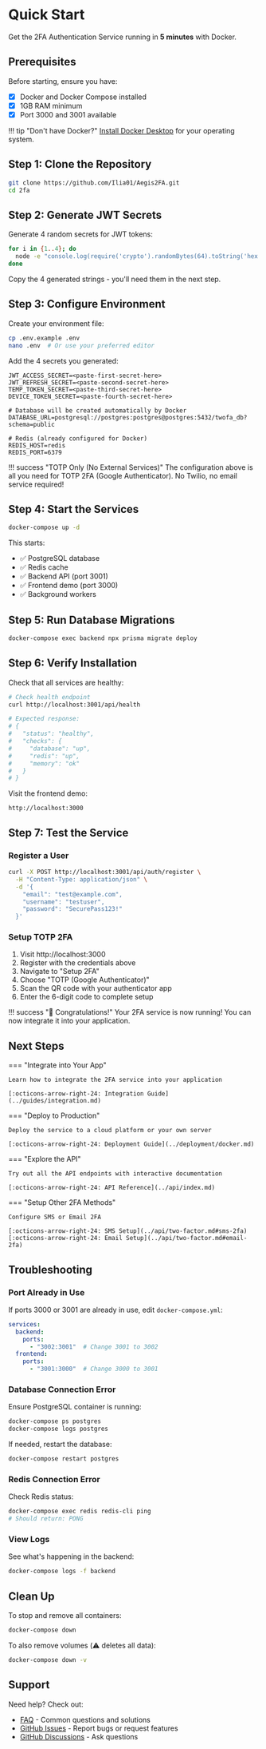 # Quick Start

Get the 2FA Authentication Service running in **5 minutes** with Docker.

## Prerequisites

Before starting, ensure you have:

- [x] Docker and Docker Compose installed
- [x] 1GB RAM minimum
- [x] Port 3000 and 3001 available

!!! tip "Don't have Docker?"
    [Install Docker Desktop](https://www.docker.com/products/docker-desktop/) for your operating system.

## Step 1: Clone the Repository

```bash
git clone https://github.com/Ilia01/Aegis2FA.git
cd 2fa
```

## Step 2: Generate JWT Secrets

Generate 4 random secrets for JWT tokens:

```bash
for i in {1..4}; do
  node -e "console.log(require('crypto').randomBytes(64).toString('hex'))"
done
```

Copy the 4 generated strings - you'll need them in the next step.

## Step 3: Configure Environment

Create your environment file:

```bash
cp .env.example .env
nano .env  # Or use your preferred editor
```

Add the 4 secrets you generated:

```env title=".env"
JWT_ACCESS_SECRET=<paste-first-secret-here>
JWT_REFRESH_SECRET=<paste-second-secret-here>
TEMP_TOKEN_SECRET=<paste-third-secret-here>
DEVICE_TOKEN_SECRET=<paste-fourth-secret-here>

# Database will be created automatically by Docker
DATABASE_URL=postgresql://postgres:postgres@postgres:5432/twofa_db?schema=public

# Redis (already configured for Docker)
REDIS_HOST=redis
REDIS_PORT=6379
```

!!! success "TOTP Only (No External Services)"
    The configuration above is all you need for TOTP 2FA (Google Authenticator).
    No Twilio, no email service required!

## Step 4: Start the Services

```bash
docker-compose up -d
```

This starts:

- ✅ PostgreSQL database
- ✅ Redis cache
- ✅ Backend API (port 3001)
- ✅ Frontend demo (port 3000)
- ✅ Background workers

## Step 5: Run Database Migrations

```bash
docker-compose exec backend npx prisma migrate deploy
```

## Step 6: Verify Installation

Check that all services are healthy:

```bash
# Check health endpoint
curl http://localhost:3001/api/health

# Expected response:
# {
#   "status": "healthy",
#   "checks": {
#     "database": "up",
#     "redis": "up",
#     "memory": "ok"
#   }
# }
```

Visit the frontend demo:

```
http://localhost:3000
```

## Step 7: Test the Service

### Register a User

```bash
curl -X POST http://localhost:3001/api/auth/register \
  -H "Content-Type: application/json" \
  -d '{
    "email": "test@example.com",
    "username": "testuser",
    "password": "SecurePass123!"
  }'
```

### Setup TOTP 2FA

1. Visit http://localhost:3000
2. Register with the credentials above
3. Navigate to "Setup 2FA"
4. Choose "TOTP (Google Authenticator)"
5. Scan the QR code with your authenticator app
6. Enter the 6-digit code to complete setup

!!! success "🎉 Congratulations!"
    Your 2FA service is now running! You can now integrate it into your application.

## Next Steps

=== "Integrate into Your App"

    Learn how to integrate the 2FA service into your application

    [:octicons-arrow-right-24: Integration Guide](../guides/integration.md)

=== "Deploy to Production"

    Deploy the service to a cloud platform or your own server

    [:octicons-arrow-right-24: Deployment Guide](../deployment/docker.md)

=== "Explore the API"

    Try out all the API endpoints with interactive documentation

    [:octicons-arrow-right-24: API Reference](../api/index.md)

=== "Setup Other 2FA Methods"

    Configure SMS or Email 2FA

    [:octicons-arrow-right-24: SMS Setup](../api/two-factor.md#sms-2fa)
    [:octicons-arrow-right-24: Email Setup](../api/two-factor.md#email-2fa)

## Troubleshooting

### Port Already in Use

If ports 3000 or 3001 are already in use, edit `docker-compose.yml`:

```yaml
services:
  backend:
    ports:
      - "3002:3001"  # Change 3001 to 3002
  frontend:
    ports:
      - "3001:3000"  # Change 3000 to 3001
```

### Database Connection Error

Ensure PostgreSQL container is running:

```bash
docker-compose ps postgres
docker-compose logs postgres
```

If needed, restart the database:

```bash
docker-compose restart postgres
```

### Redis Connection Error

Check Redis status:

```bash
docker-compose exec redis redis-cli ping
# Should return: PONG
```

### View Logs

See what's happening in the backend:

```bash
docker-compose logs -f backend
```

## Clean Up

To stop and remove all containers:

```bash
docker-compose down
```

To also remove volumes (⚠️ deletes all data):

```bash
docker-compose down -v
```

## Support

Need help? Check out:

- [FAQ](../faq.md) - Common questions and solutions
- [GitHub Issues](https://github.com/Ilia01/Aegis2FA/issues) - Report bugs or request features
- [GitHub Discussions](https://github.com/Ilia01/Aegis2FA/discussions) - Ask questions
